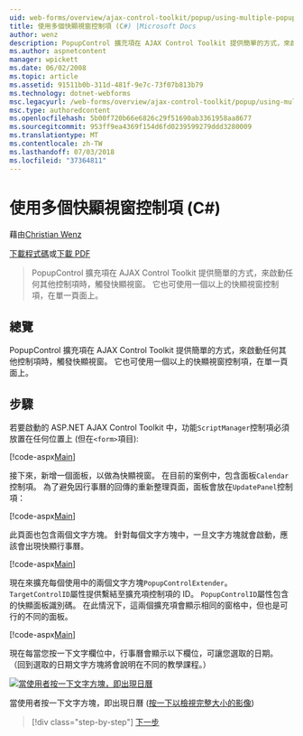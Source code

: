```yaml
---
uid: web-forms/overview/ajax-control-toolkit/popup/using-multiple-popup-controls-cs
title: 使用多個快顯視窗控制項 (C#) |Microsoft Docs
author: wenz
description: PopupControl 擴充項在 AJAX Control Toolkit 提供簡單的方式，來啟動任何其他控制項時，觸發快顯視窗。 此外，也可以使用 m...
ms.author: aspnetcontent
manager: wpickett
ms.date: 06/02/2008
ms.topic: article
ms.assetid: 91511b0b-311d-481f-9e7c-73f07b813b79
ms.technology: dotnet-webforms
msc.legacyurl: /web-forms/overview/ajax-control-toolkit/popup/using-multiple-popup-controls-cs
msc.type: authoredcontent
ms.openlocfilehash: 5b00f720b66e6826c29f51690ab3361958aa8677
ms.sourcegitcommit: 953ff9ea4369f154d6fd0239599279ddd3280009
ms.translationtype: MT
ms.contentlocale: zh-TW
ms.lasthandoff: 07/03/2018
ms.locfileid: "37364811"
---
```

<a name="using-multiple-popup-controls-c"></a>使用多個快顯視窗控制項 (C#)
====================
藉由[Christian Wenz](https://github.com/wenz)

[下載程式碼](http://download.microsoft.com/download/9/3/f/93f8daea-bebd-4821-833b-95205389c7d0/PopupControl1.cs.zip)或[下載 PDF](http://download.microsoft.com/download/2/d/c/2dc10e34-6983-41d4-9c08-f78f5387d32b/popupcontrol1CS.pdf)

> PopupControl 擴充項在 AJAX Control Toolkit 提供簡單的方式，來啟動任何其他控制項時，觸發快顯視窗。 它也可使用一個以上的快顯視窗控制項，在單一頁面上。


## <a name="overview"></a>總覽

PopupControl 擴充項在 AJAX Control Toolkit 提供簡單的方式，來啟動任何其他控制項時，觸發快顯視窗。 它也可使用一個以上的快顯視窗控制項，在單一頁面上。

## <a name="steps"></a>步驟

若要啟動的 ASP.NET AJAX Control Toolkit 中，功能`ScriptManager`控制項必須放置在任何位置上 (但在`<form>`項目):

[!code-aspx[Main](using-multiple-popup-controls-cs/samples/sample1.aspx)]

接下來，新增一個面板，以做為快顯視窗。 在目前的案例中，包含面板`Calendar`控制項。 為了避免因行事曆的回傳的重新整理頁面，面板會放在`UpdatePanel`控制項：

[!code-aspx[Main](using-multiple-popup-controls-cs/samples/sample2.aspx)]

此頁面也包含兩個文字方塊。 針對每個文字方塊中，一旦文字方塊就會啟動，應該會出現快顯行事曆。

[!code-aspx[Main](using-multiple-popup-controls-cs/samples/sample3.aspx)]

現在來擴充每個使用中的兩個文字方塊`PopupControlExtender`。 `TargetControlID`屬性提供繫結至擴充項控制項的 ID。 `PopupControlID`屬性包含的快顯面板識別碼。 在此情況下，這兩個擴充項會顯示相同的窗格中，但也是可行的不同的面板。

[!code-aspx[Main](using-multiple-popup-controls-cs/samples/sample4.aspx)]

現在每當您按一下文字欄位中，行事曆會顯示以下欄位，可讓您選取的日期。 （回到選取的日期文字方塊將會說明在不同的教學課程。）


[![當使用者按一下文字方塊，即出現日曆](using-multiple-popup-controls-cs/_static/image2.png)](using-multiple-popup-controls-cs/_static/image1.png)

當使用者按一下文字方塊，即出現日曆 ([按一下以檢視完整大小的影像](using-multiple-popup-controls-cs/_static/image3.png))

> [!div class="step-by-step"]
> [下一步](handling-postbacks-from-a-popup-control-with-an-updatepanel-cs.md)
